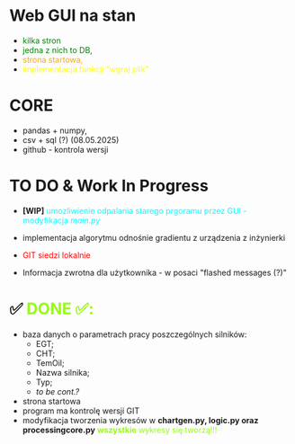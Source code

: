 # Web GUI na stan 
- <span style="color:green"> kilka stron
- <span style="color:green"> jedna z nich to DB, 
- <span style="color:orange"> strona startowa,
- <span style="color:yellow"> implementacja funkcji "wgraj plik"

# CORE
- pandas + numpy,
- csv + sql (?) (08.05.2025)
- github - kontrola wersji 

# TO DO & Work In Progress
- **[WIP]** <span style="color:cyan"> umozliwienie odpalania starego prgoramu przez GUI - modyfikacja *main.py*

- implementacja algorytmu odnośnie gradientu z urządzenia z inżynierki
  
- <span style="color:red"> GIT siedzi lokalnie 
  
- Informacja zwrotna dla użytkownika - w posaci "flashed messages (?)"



# ✅<span style="color:#94fe0c"> DONE ✅:
- baza danych o parametrach pracy poszczególnych silników:
  - EGT;
  - CHT;
  - TemOil;
  - Nazwa silnika;
  - Typ;
  - *to be cont.?*
- strona startowa
- program ma kontrolę wersji GIT
- modyfikacja tworzenia wykresów w **chartgen.py, logic.py oraz processingcore.py** <span style="color:#94fe0c"> **wszystkie** wykresy się tworzą!!!
